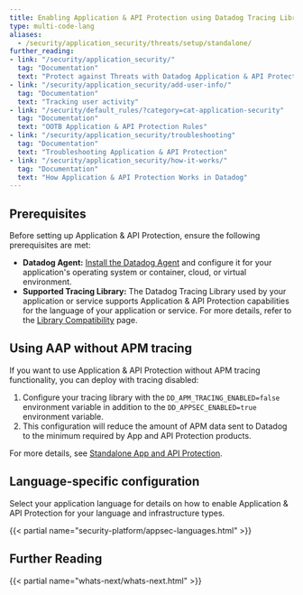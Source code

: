 ```yaml
---
title: Enabling Application & API Protection using Datadog Tracing Libraries
type: multi-code-lang
aliases:
  - /security/application_security/threats/setup/standalone/
further_reading:
- link: "/security/application_security/"
  tag: "Documentation"
  text: "Protect against Threats with Datadog Application & API Protection"
- link: "/security/application_security/add-user-info/"
  tag: "Documentation"
  text: "Tracking user activity"
- link: "/security/default_rules/?category=cat-application-security"
  tag: "Documentation"
  text: "OOTB Application & API Protection Rules"
- link: "/security/application_security/troubleshooting"
  tag: "Documentation"
  text: "Troubleshooting Application & API Protection"
- link: "/security/application_security/how-it-works/"
  tag: "Documentation"
  text: "How Application & API Protection Works in Datadog"
---
```


## Prerequisites 

Before setting up Application & API Protection, ensure the following prerequisites are met:
- **Datadog Agent:** [Install the Datadog Agent][2] and configure it for your application's operating system or container, cloud, or virtual environment.
- **Supported Tracing Library:** The Datadog Tracing Library used by your application or service supports Application & API Protection capabilities for the language of your application or service. For more details, refer to the [Library Compatibility][1] page.

## Using AAP without APM tracing

If you want to use Application & API Protection without APM tracing functionality, you can deploy with tracing disabled:

1. Configure your tracing library with the `DD_APM_TRACING_ENABLED=false` environment variable in addition to the `DD_APPSEC_ENABLED=true` environment variable.
2. This configuration will reduce the amount of APM data sent to Datadog to the minimum required by App and API Protection products.

For more details, see [Standalone App and API Protection][3].

## Language-specific configuration

Select your application language for details on how to enable Application & API Protection for your language and infrastructure types.

{{< partial name="security-platform/appsec-languages.html" >}}</br>

## Further Reading

{{< partial name="whats-next/whats-next.html" >}}

[1]: /security/application_security/setup/compatibility
[2]: /agent/
[3]: /security/application_security/guide/standalone_application_security/
